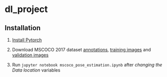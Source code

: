 # dl_project

## Installation
1. [Install Pytorch](http://pytorch.org/)
2. Download MSCOCO 2017 dataset [annotations](http://images.cocodataset.org/annotations/annotations_trainval2017.zip), [training images](http://images.cocodataset.org/zips/train2017.zip) and [validation images](http://images.cocodataset.org/zips/val2017.zip)

3. Run ```jupyter notebook mscoco_pose_estimation.ipynb``` after *changing the Data location* variables
